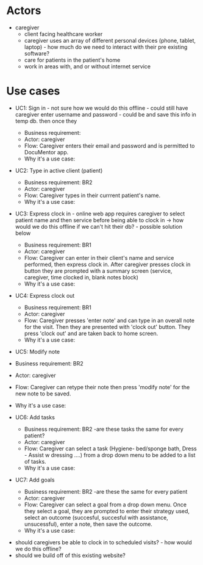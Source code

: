 # Actors
* caregiver
  * client facing healthcare worker 
  * caregiver uses an array of different personal devices (phone, tablet, laptop) - how much do we need to interact with their pre existing software?
  * care for patients in the patient's home
  * work in areas with, and or without internet service
  
# Use cases

* UC1: Sign in - not sure how we would do this offline - could still have caregiver enter username and password - could be 
  and save this info in temp db. then once they
  * Business requirement: 
  * Actor: caregiver
  * Flow: Caregiver enters their email and password and is permitted to DocuMentor app. 
  * Why it's a use case: 


* UC2: Type in active client (patient)
  * Business requirement: BR2
  * Actor: caregiver
  * Flow: Caregiver types in their currrent patient's name. 
  * Why it's a use case: 


* UC3: Express clock in - online web app requires caregiver to select patient name and then service
                                 before being able to clock in -> how would we do this offline if we can't hit
                                 their db?
                               - possible solution below 
  * Business requirement: BR1
  * Actor: caregiver
  * Flow: Caregiver can enter in their client's name and service performed, then express clock in. After caregiver presses clock 
    in button they are prompted with a summary screen (service, caregiver, time clocked in, blank notes block)
  * Why it's a use case:
   
    
* UC4: Express clock out
  * Business requirement: BR1
  * Actor: caregiver
  * Flow: Caregiver presses 'enter note' and can type in an overall note for the visit. Then they are presented with 'clock out' button. They press 'clock     out' and are taken back to home screen.
  * Why it's a use case:


* UC5: Modify note
 * Business requirement: BR2
 * Actor: caregiver
 * Flow: Caregiver can retype their note then press 'modify note' for the new note to be saved. 
 * Why it's a use case:


* UC6: Add tasks
  * Business requirement: BR2 -are these tasks the same for every patient?
  * Actor: caregiver
  * Flow: Caregiver can select a task (Hygiene- bed/sponge bath, Dress - Assist w dressing ....) from a drop down menu to be added to 
  a list of tasks.
  * Why it's a use case:
  
  
* UC7: Add goals
  * Business requirement: BR2 -are these the same for every patient
  * Actor: caregiver
  * Flow: Caregiver can select a goal from a drop down menu. Once they select a goal, they are prompted to enter their strategy used, select
  an outcome (succesful, succesful with assistance, unsucessful), enter a note, then save the outcome.
  * Why it's a use case: 
  
  
- should caregivers be able to clock in to scheduled visits? - how would we do this offline?
- should we build off of this existing website?
  
 
 
  
